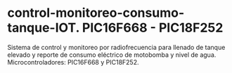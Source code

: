 # control-monitoreo-consumo-tanque-IOT. PIC16F668 - PIC18F252
Sistema de control y monitoreo por radiofrecuencia para llenado de tanque elevado y reporte de consumo eléctrico de motobomba y nivel de agua.
Microcontroladores:  PIC16F668 y PIC18F252.
